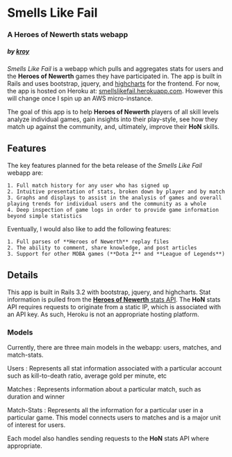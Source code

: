 # Smells Like Fail
### A Heroes of Newerth stats webapp
##### by [kroy](http://github.com/kroy)

*Smells Like Fail* is a webapp which pulls and aggregates stats for users and the **Heroes of Newerth** games they have participated in.
The app is built in Rails and uses bootstrap, jquery, and [highcharts](http://www.highcharts.com/) for the frontend.
For now, the app is hosted on Heroku at: [smellslikefail.herokuapp.com](smells.likefail.heroapp.com). 
However this will change once I spin up an AWS micro-instance.

The goal of this app is to help **Heroes of Newerth** players of all skill levels analyze individual games, gain insights into their play-style, see how they match up against the community,
and, ultimately, improve their **HoN** skills.

## Features

The key features planned for the beta release of the *Smells Like Fail* webapp are:

	1. Full match history for any user who has signed up
	2. Intuitive presentation of stats, broken down by player and by match
	3. Graphs and displays to assist in the analysis of games and overall playing trends for individual users and the community as a whole
	4. Deep inspection of game logs in order to provide game information beyond simple statistics

Eventually, I would also like to add the following features:

	1. Full parses of **Heroes of Newerth** replay files
	2. The ability to comment, share knowledge, and post articles
	3. Support for other MOBA games (**Dota 2** and **League of Legends**)

## Details

This app is built in Rails 3.2 with bootstrap, jquery, and highcharts.  Stat information is pulled from the [**Heroes of Newerth** stats API](api.heroesofnewerth.com). 
The **HoN** stats API requires requests to originate from a static IP, which is associated with an API key.  As such, Heroku is not an appropriate hosting platform. 

### Models

Currently, there are three main models in the webapp: users, matches, and match-stats.

Users
: Represents all stat information associated with a particular account such as kill-to-death ratio, average gold per minute, etc

Matches
: Represents information about a particular match, such as duration and winner

Match-Stats
: Represents all the information for a particular user in a particular game.  This model connects users to matches and is a major unit of interest for users.

Each model also handles sending requests to the **HoN** stats API where appropriate.